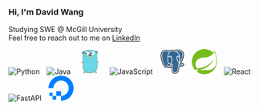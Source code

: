 
### Hi, I'm David Wang<br/>
Studying SWE @ McGill University<br/>
Feel free to reach out to me on [LinkedIn](https://www.linkedin.com/in/dajiwang7707/)

<p align="left">
  <img src="https://cdn.jsdelivr.net/gh/devicons/devicon/icons/python/python-original.svg"
       alt="Python" width="50" height="50" style="margin-right:10px;"/>
  <img src="https://cdn.jsdelivr.net/gh/devicons/devicon/icons/java/java-original.svg"
       alt="Java" width="50" height="50" style="margin-right:10px;"/>
  <img src="https://github.com/devicons/devicon/blob/master/icons/go/go-original.svg"
       alt="Go" width="50" height="50" style="margin-right:10px;"/>
  <img src="https://cdn.jsdelivr.net/gh/devicons/devicon/icons/javascript/javascript-original.svg"
       alt="JavaScript" width="50" height="50" style="margin-right:10px;"/>
  <img src="https://github.com/devicons/devicon/blob/master/icons/postgresql/postgresql-original.svg"
       alt="PostgreSQL" width="50" height="50" style="margin-right:10px;"/>
  <img src="https://github.com/devicons/devicon/blob/master/icons/spring/spring-original.svg"
       alt="Spring" width="50" height="50" style="margin-right:10px;"/>
  <img src="https://cdn.jsdelivr.net/gh/devicons/devicon/icons/react/react-original.svg"
       alt="React" width="50" height="50" style="margin-right:10px;"/>
  <img src="https://cdn.jsdelivr.net/gh/devicons/devicon/icons/fastapi/fastapi-original-wordmark.svg"
       alt="FastAPI" width="50" height="50" style="margin-right:10px;"/>
  <img src="https://github.com/devicons/devicon/blob/master/icons/digitalocean/digitalocean-original.svg"
       alt="DigitalOcean" width="50" height="50" style="margin-right:10px;"/>
</p>

 


